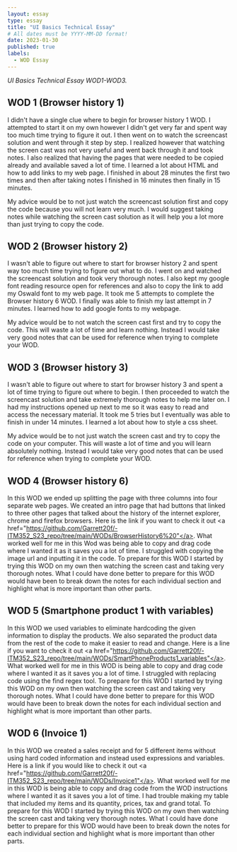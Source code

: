 ```yaml
---
layout: essay
type: essay
title: "UI Basics Technical Essay"
# All dates must be YYYY-MM-DD format!
date: 2023-01-30
published: true
labels:
  - WOD Essay
---
```



*UI Basics Technical Essay WOD1-WOD3.*

## WOD 1 (Browser history 1)

I didn't have a single clue where to begin for browser history 1 WOD. I attempted to start it on my own however I didn't get very far and spent way too much time trying to figure it out. I then went on to watch the screencast solution and went through it step by step. I realized however that watching the screen cast was not very useful and went back through it and took notes. I also realized that having the pages that were needed to be copied already and available saved a lot of time. I learned a lot about HTML and how to add links to my web page. I finished in about 28 minutes the first two times and then after taking notes I finished in 16 minutes then finally in 15 minutes. 

My advice would be to not just watch the screencast solution first and copy the code because you will not learn very much. I would suggest taking notes while watching the screen cast solution as it will help you a lot more than just trying to copy the code. 


## WOD 2 (Browser history 2)

I wasn't able to figure out where to start for browser history 2 and spent way too much time trying to figure out what to do. I went on and watched the screencast solution and took very thorough notes. I also kept my google font reading resource open for references and also to copy the link to add my Oswald font to my web page. It took me 5 attempts to complete the Browser history 6 WOD. I finally was able to finish my last attempt in 7 minutes. I learned how to add google fonts to my webpage. 

My advice would be to not watch the screen cast first and try to copy the code. This will waste a lot of time and learn nothing. Instead I would take very good notes that can be used for reference when trying to complete your WOD. 

## WOD 3 (Browser history 3)

I wasn't able to figure out where to start for browser history 3 and spent a lot of time trying to figure out where to begin. I then proceeded to watch the screencast solution and take extremely thorough notes to help me later on. I had my instructions opened up next to me so it was easy to read and access the necessary material. It took me 5 tries but I eventually was able to finish in under 14 minutes. I learned a lot about how to style a css sheet.  

My advice would be to not just watch the screen cast and try to copy the code on your computer. This will waste a lot of time and you will learn absolutely nothing. Instead I would take very good notes that can be used for reference when trying to complete your WOD. 

## WOD 4 (Browser history 6)

In this WOD we ended up splitting the page with three columns into four separate web pages. We created an intro page that had buttons that linked to three other pages that talked about the history of the internet explorer, chrome and firefox browsers. Here is the link if you want to check it out <a href="https://github.com/Garrett20f/-ITM352_S23_repo/tree/main/WODs/BrowserHistory6%20"</a>. What worked well for me in this Wod was being able to copy and drag code where I wanted it as it saves you a lot of time. I struggled with copying the image url and inputting it in the code. To prepare for this WOD I started by trying this WOD on my own then watching the screen cast and taking very thorough notes. What I could have done better to prepare for this WOD would have been to break down the notes for each individual section and highlight what is more important than other parts.

## WOD 5 (Smartphone product 1 with variables)

In this WOD we used variables to eliminate hardcoding the given information to display the products. We also separated the product data from the rest of the code to make it easier to read and change. Here is a line if you want to check it out <a href="https://github.com/Garrett20f/-ITM352_S23_repo/tree/main/WODs/SmartPhoneProducts1_variables"</a>. What worked well for me in this WOD is being able to copy and drag code where I wanted it as it saves you a lot of time. I struggled with replacing code using the find regex tool. To prepare for this WOD I started by trying this WOD on my own then watching the screen cast and taking very thorough notes. What I could have done better to prepare for this WOD would have been to break down the notes for each individual section and highlight what is more important than other parts.

## WOD 6 (Invoice 1)

In this WOD we created a sales receipt and for 5 different items without using hard coded information and instead used expressions and variables. Here is a link if you would like to check it out <a href="https://github.com/Garrett20f/-ITM352_S23_repo/tree/main/WODs/Invoice1"</a>. What worked well for me in this WOD is being able to copy and drag code from the WOD instructions where I wanted it as it saves you a lot of time. I had trouble making my table that included my items and its quantity, prices, tax and grand total. To prepare for this WOD I started by trying this WOD on my own then watching the screen cast and taking very thorough notes. What I could have done better to prepare for this WOD would have been to break down the notes for each individual section and highlight what is more important than other parts.




